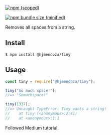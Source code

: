 [![npm (scoped)](https://img.shields.io/npm/v/:scope/:package.svg)](https://github.com/hjmendoza/tiny.git)

[![npm bundle size (minified)](https://img.shields.io/bundlephobia/min/react.svg)](https://github.com/hjmendoza/tiny)

Removes all spaces from a string.

## Install

```
$ npm install @hjmendoza/tiny
```

## Usage

```js
const tiny = require("@hjmendoza/tiny");

tiny("So much space!");
//=> "Somuchspace!"

tiny(1337);
//=> Uncaught TypeError: Tiny wants a string!
//    at tiny (<anonymous>:2:41)
//    at <anonymous>:1:1
```

Followed Medium tutorial. 